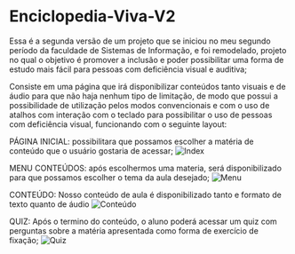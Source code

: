 # Enciclopedia-Viva-V2
Essa é a segunda versão de um projeto que se iniciou no meu segundo período da faculdade de Sistemas de Informação, e foi remodelado, projeto no qual o objetivo é promover a inclusão e poder possibilitar uma forma de estudo mais fácil para pessoas com deficiência visual e auditiva;

Consiste em uma página que irá disponibilizar conteúdos tanto visuais e de áudio para que não haja nenhum tipo de limitação, de modo que possui a possibilidade de utilização pelos modos convencionais e com o uso de atalhos com interação com o teclado para possibilitar o uso de pessoas com deficiência visual, funcionando com o seguinte layout:



PÁGINA INICIAL: possibilitara que possamos escolher a matéria de conteúdo que o usuário gostaria de acessar;
![Index](https://user-images.githubusercontent.com/85044936/142909336-b345e537-e3ff-4ce2-b974-2d9fc7ba2933.png)

MENU CONTEÚDOS: após escolhermos uma materia, será disponibilizado para que possamos escolher o tema da aula desejado;
![Menu](https://user-images.githubusercontent.com/85044936/142909919-05daf230-a45d-4bdb-9b9d-b281c501ba34.png)

CONTEÚDO: Nosso conteúdo de aula é disponibilizado tanto e formato de texto quanto de áudio
![Conteúdo](https://user-images.githubusercontent.com/85044936/142910196-9b2bfd96-b4d9-46e2-9e61-b81fde4a4e3e.png)

QUIZ: Após o termino do conteúdo, o aluno poderá acessar um quiz com perguntas sobre a  matéria apresentada como forma de exercício de fixação;
![Quiz](https://user-images.githubusercontent.com/85044936/142910452-92ad7063-98a8-4ae5-b09a-a260605d9177.png)

